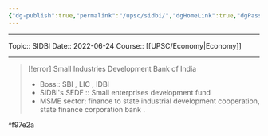 ```yaml
---
{"dg-publish":true,"permalink":"/upsc/sidbi/","dgHomeLink":true,"dgPassFrontmatter":false}
---
```


----
Topic:: SIDBI
Date:: 2022-06-24
Course:: [[UPSC/Economy|Economy]] 

----

>[!error] Small Industries Development Bank of India
> - Boss:: SBI , LIC , IDBI 
> - SIDBI's SEDF :: Small enterprises development fund 
> - MSME sector; finance to state industrial development cooperation, state finance corporation bank .

^f97e2a



